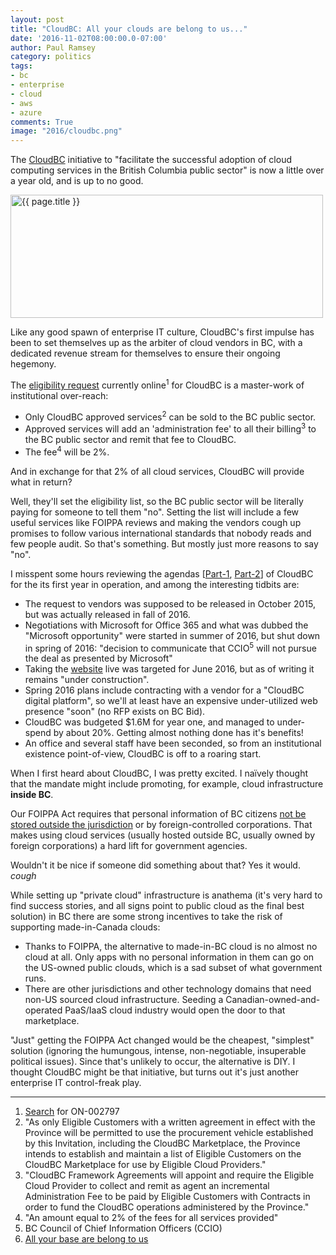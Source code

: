 ```yaml
---
layout: post
title: "CloudBC: All your clouds are belong to us..."
date: '2016-11-02T08:00:00.0-07:00'
author: Paul Ramsey
category: politics
tags:
- bc
- enterprise
- cloud
- aws
- azure
comments: True
image: "2016/cloudbc.png"
---
```


The [CloudBC](http://cloudbc.ca/) initiative to "facilitate the successful adoption of cloud computing services in the British Columbia public sector" is now a little over a year old, and is up to no good.

<img src="{{ site.images }}{{ page.image }}" alt='{{ page.title }}' width="500" height="197" />

Like any good spawn of enterprise IT culture, CloudBC's first impulse has been to set themselves up as the arbiter of cloud vendors in BC, with a dedicated revenue stream for themselves to ensure their ongoing hegemony.

The [eligibility request](http://s3.cleverelephant.ca/cloudbc/ON-002797_CloudBC_ITSO_Invitation.pdf) currently online<sup>1</sup> for CloudBC is a master-work of institutional over-reach:

* Only CloudBC approved services<sup>2</sup> can be sold to the BC public sector. 
* Approved services will add an 'administration fee' to all their billing<sup>3</sup> to the BC public sector and remit that fee to CloudBC. 
* The fee<sup>4</sup> will be 2%.

And in exchange for that 2% of all cloud services, CloudBC will provide what in return? 

Well, they'll set the eligibility list, so the BC public sector will be literally paying for someone to tell them "no". Setting the list will include a few useful services like FOIPPA reviews and making the vendors cough up promises to follow various international standards that nobody reads and few people audit. So that's something. But mostly just more reasons to say "no".

I misspent some hours reviewing the agendas [[Part-1](http://s3.cleverelephant.ca/cloudbc/CTZ-2016-62555_Part1.pdf), [Part-2](http://s3.cleverelephant.ca/cloudbc/CTZ-2016-62555_Part2.pdf)] of CloudBC for the its first year in operation, and among the interesting tidbits are:

* The request to vendors was supposed to be released in October 2015, but was actually released in fall of 2016.
* Negotiations with Microsoft for Office 365 and what was dubbed the "Microsoft opportunity" were started in summer of 2016, but shut down in spring of 2016: "decision to communicate that CCIO<sup>5</sup> will not pursue the deal as presented by Microsoft"
* Taking the [website](cloudbc.ca) live was targeted for June 2016, but as of writing it remains "under construction".
* Spring 2016 plans include contracting with a vendor for a "CloudBC digital platform", so we'll at least have an expensive under-utilized web presence "soon" (no RFP exists on BC Bid).
* CloudBC was budgeted $1.6M for year one, and managed to under-spend by about 20%. Getting almost nothing done has it's benefits!
* An office and several staff have been seconded, so from an institutional existence point-of-view, CloudBC is off to a roaring start.

When I first heard about CloudBC, I was pretty excited. I naïvely thought that the mandate might include promoting, for example, cloud infrastructure **inside BC**.

Our FOIPPA Act requires that personal information of BC citizens [not be stored outside the jurisdiction](http://www.bclaws.ca/civix/document/LOC/consol26/consol26/--%20F%20--/Freedom%20of%20Information%20and%20Protection%20of%20Privacy%20Act%20[RSBC%201996]%20c.%20165/00_Act/96165_03.xml#section30.1) or by foreign-controlled corporations. That makes using cloud services (usually hosted outside BC, usually owned by foreign corporations) a hard lift for government agencies.

Wouldn't it be nice if someone did something about that? Yes it would. *cough*

While setting up "private cloud" infrastructure is anathema (it's very hard to find success stories, and all signs point to public cloud as the final best solution) in BC there are some strong incentives to take the risk of supporting made-in-Canada clouds:

* Thanks to FOIPPA, the alternative to made-in-BC cloud is no almost no cloud at all. Only apps with no personal information in them can go on the US-owned public clouds, which is a sad subset of what government runs. 
* There are other jurisdictions and other technology domains that need non-US sourced cloud infrastructure. Seeding a Canadian-owned-and-operated PaaS/IaaS cloud industry would open the door to that marketplace.

"Just" getting the FOIPPA Act changed would be the cheapest, "simplest" solution (ignoring the humungous, intense, non-negotiable, insuperable political issues). Since that's unlikely to occur, the alternative is DIY. I thought CloudBC might be that initiative, but turns out it's just another enterprise IT control-freak play.


-------------------------------

1. [Search](http://www.bcbid.gov.bc.ca/open.dll/welcome?language=En) for ON-002797
2. "As only Eligible Customers with a written agreement in effect with the Province will be permitted to use the procurement vehicle established by this Invitation, including the CloudBC Marketplace, the Province intends to establish and maintain a list of Eligible Customers on the CloudBC Marketplace for use by Eligible Cloud Providers."
3. "CloudBC Framework Agreements will appoint and require the Eligible Cloud Provider to collect and remit as agent an incremental Administration Fee to be paid by Eligible Customers with Contracts in order to fund the CloudBC operations administered by the Province."
4. "An amount equal to 2% of the fees for all services provided"
5. BC Council of Chief Information Officers (CCIO)
6. [All your base are belong to us](https://en.wikipedia.org/wiki/All_your_base_are_belong_to_us)



